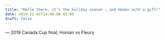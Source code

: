 ```yaml
---
title: "Hello there, it’s the holiday season … and Homan with a gift!"
date: 2019-12-01T14:40:00-05:00
draft: false
---
```

— 2019 Canada Cup final, Homan vs Fleury